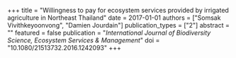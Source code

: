 +++
title = "Willingness to pay for ecosystem services provided by irrigated agriculture in Northeast Thailand"
date = 2017-01-01
authors = ["Somsak Vivithkeyoonvong", "Damien Jourdain"]
publication_types = ["2"]
abstract = ""
featured = false
publication = "*International Journal of Biodiversity Science, Ecosystem Services & Management*"
doi = "10.1080/21513732.2016.1242093"
+++

